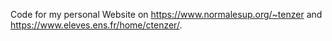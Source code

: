 Code for my personal Website on https://www.normalesup.org/~tenzer and https://www.eleves.ens.fr/home/ctenzer/.
